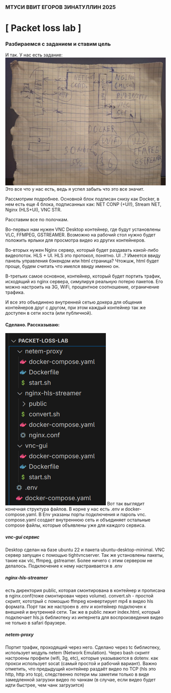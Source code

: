 ### МТУСИ ВВИТ ЕГОРОВ ЗИНАТУЛЛИН 2025
# [ Packet loss lab ]

### Разбираемся с заданием и ставим цель
И так. У нас есть задание:
![Some img](https://github.com/Frysuni/packet-loss-lab/blob/main/assets/img1.png)
Это все что у нас есть, ведь я успел забыть что это все значит.

Рассмотрим подробнее.
Основной блок подписан снизу как Docker, в нем есть еще 4 блока, подписанных как: NET CONP (+UI!), Stream NET, Nginx (HLS+UI), VNC STR.

Расставим все по полочкам.

Во-первых нам нужен VNC Desktop контейнер, где будут установлены VLC, FFMPEG, GSTREAMER. Возможно на рабочий стол нужно будет положить ярлыки для просмотра видео из других контейнеров.

Во-вторых нужен Nginx сервер, который будет раздавать какой-либо видеопоток.
HLS + UI. HLS это протокол, понятно. UI ..? Имеется ввиду панель управления бэкендом или html страница? Чтожшж, html будет проще, будем считать что имелся ввиду именно он.

В-третьих самое основное, контейнер, который будет портить трафик, исходящий из nginx сервера, симулируя реальную потерю пакетов. Его можно настроить на 3G, WiFi, процентное соотношение, ограничение трафика.

И все это объединено внутренней сетью докера для общения контейнеров друг с другом, при этом каждый контейнер так же доступен в сети хоста (или публичной).

#### Сделано. Рассказываю:
![Some another img](https://github.com/Frysuni/packet-loss-lab/blob/main/assets/img2.png)
Вот так выглядит конечная структура файлов.
В корне у нас есть .env и docker-compose.yaml. В Env указаны порты подключения и пароль vnc. compose.yaml создает внутреннюю сеть и объединяет остальные compose файлы, которые объявлены уже для каждого сервиса.

##### vnc-gui сервис
Desktop сделан на базе ubuntu 22 и пакета ubuntu-desktop-minimal. VNC сервер запущен с помощью tightvncserver. Так же установлены пакеты, такие как vlc, ffmpeg, gstreamer. Более ничего с этим сервером не делалось. Подключение к нему настраивается в .env

##### nginx-hls-streamer
есть директория public, которая смонтирована в контейнер и прописана в nginx.conf(тоже смонтирован через volume). convert.sh - простой скрипт, кототрый с помощью ffmpeg конвертирует mp4 в видео hls формата. Порт так же настроен в .env и контейнер подключен к внешней и внутренней сети. Так же в public лежит index.html, который подключает hls.js библиотеку из интернета для воспроизведения видео не только в safari браузере.

##### netem-proxy
Портит трафик, проходящий через него. Сделано через tc библиотеку, использует модуль netem (Network Emulation). Через bash скрипт настроены профили (wifi, 3g, etc), которые указываются в dotenv. как прокси использует socat (самый простой и рабочий вариант).
Важно отметить, что предыдущий контейнер раздаёт видео по TCP (hls это http, http это tcp), следственно потери мы заметим только в виде замедленной загрузки видео по чанкам (в случае, если видео будет идти быстрее, чем чанк загрузится)